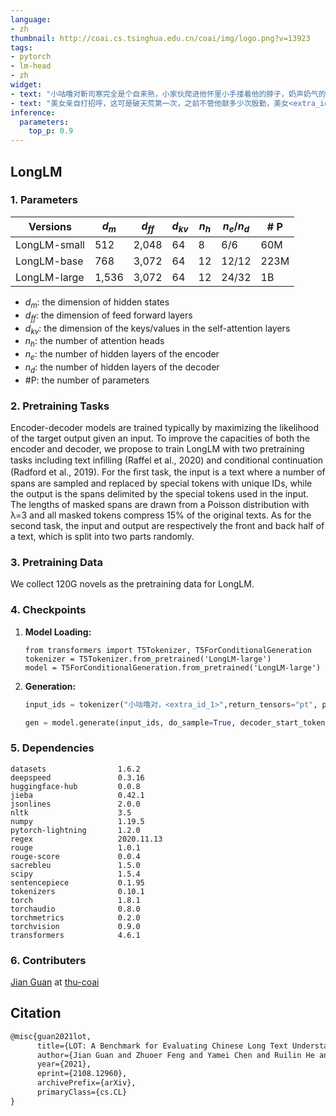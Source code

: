 ```yaml
---
language:
- zh
thumbnail: http://coai.cs.tsinghua.edu.cn/coai/img/logo.png?v=13923
tags:
- pytorch
- lm-head
- zh
widget:
- text: "小咕噜对靳司寒完全是个自来熟，小家伙爬进他怀里小手搂着他的脖子，奶声奶气的要求：“靳蜀黎,你给咕噜讲故事好不好？”讲故事？童话故事吗？“我不会。”小家伙明显不信。嘟着小嘴大眼汪汪的盯着他，“哼。”小家伙轻轻哼了一声,靳司寒默了半晌，<extra_id_1>"
- text: "美女亲自打招呼，这可是破天荒第一次，之前不管他献多少次殷勤，美女<extra_id_1>甩他，难道今天真是老天<extra_id_2>不敢<extra_id_3>的兄连滚带爬的来到<extra_id_4>身边队友都带着艳<extra_id_5>他，<extra_id_6>连计算机系的那票球友都在那儿不住地偷看MAGGIE，这种感觉真<extra_id_7>毙了！"
inference:
  parameters:
    top_p: 0.9
---
```

## LongLM

### 1. Parameters

| Versions     | $d_m$ | $d_{ff}$ | $d_{kv}$ | $n_h$ | $n_e/n_d$ | \# P   |
| ------------ | ----- | -------- | -------- | ----- | --------- | ---- |
| LongLM-small | 512   | 2,048    | 64       | 8     | 6/6       | 60M  |
| LongLM-base  | 768   | 3,072    | 64       | 12    | 12/12     | 223M |
| LongLM-large | 1,536 | 3,072    | 64       | 12    | 24/32     | 1B   |

- $d_m$: the dimension of hidden states
- $d_{ff}$: the dimension of feed forward layers
- $d_{kv}$: the dimension of  the keys/values in the self-attention layers
- $n_h$: the number of attention heads
- $n_e$: the number of hidden layers of the encoder
- $n_d$: the number of hidden layers of the decoder
- \#P: the number of parameters

### 2. Pretraining Tasks

Encoder-decoder models are trained typically by maximizing the likelihood of the target output given an input. To improve the capacities of both the encoder and decoder, we propose to train LongLM with two pretraining tasks including text inﬁlling (Raffel et al., 2020) and conditional continuation (Radford et al., 2019). For the ﬁrst task, the input is a text where a number of spans are sampled and replaced by special tokens with unique IDs, while the output is the spans delimited by the special tokens used in the input. The lengths of masked spans are drawn from a Poisson distribution with λ=3 and all masked tokens compress 15% of the original texts. As for the second task, the input and output are respectively the front and back half of a text, which is split into two parts randomly. 

### 3. Pretraining Data

We collect 120G novels as the pretraining data for LongLM. 

### 4. Checkpoints


1. **Model Loading:** 

   ```python\
   from transformers import T5Tokenizer, T5ForConditionalGeneration
   tokenizer = T5Tokenizer.from_pretrained('LongLM-large')
   model = T5ForConditionalGeneration.from_pretrained('LongLM-large')
   ```


2. **Generation:**

   ```python
   input_ids = tokenizer("小咕噜对，<extra_id_1>",return_tensors="pt", padding=True, truncation=True, max_length=512).input_ids.to(device)
   
   gen = model.generate(input_ids, do_sample=True, decoder_start_token_id=1, top_p=0.9, max_length=512)
   ```


### 5. Dependencies

```
datasets                1.6.2
deepspeed               0.3.16
huggingface-hub         0.0.8
jieba                   0.42.1
jsonlines               2.0.0
nltk                    3.5
numpy                   1.19.5
pytorch-lightning       1.2.0
regex                   2020.11.13
rouge                   1.0.1
rouge-score             0.0.4
sacrebleu               1.5.0
scipy                   1.5.4
sentencepiece           0.1.95
tokenizers              0.10.1
torch                   1.8.1
torchaudio              0.8.0
torchmetrics            0.2.0
torchvision             0.9.0
transformers            4.6.1
```

### 6. Contributers

[Jian Guan](https://jianguanthu.github.io/) at [thu-coai](http://coai.cs.tsinghua.edu.cn/)

## Citation

```txt
@misc{guan2021lot,
      title={LOT: A Benchmark for Evaluating Chinese Long Text Understanding and Generation}, 
      author={Jian Guan and Zhuoer Feng and Yamei Chen and Ruilin He and Xiaoxi Mao and Changjie Fan and Minlie Huang},
      year={2021},
      eprint={2108.12960},
      archivePrefix={arXiv},
      primaryClass={cs.CL}
}
```
